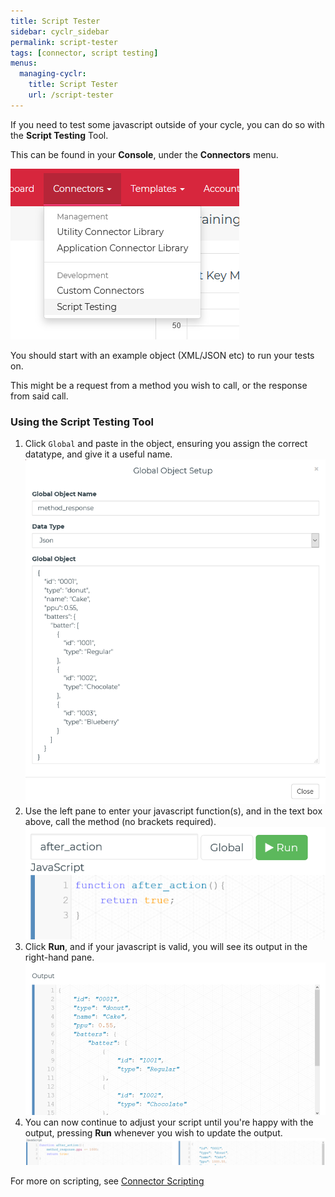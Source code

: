 ```yaml
---
title: Script Tester
sidebar: cyclr_sidebar
permalink: script-tester
tags: [connector, script testing]
menus:
  managing-cyclr:
    title: Script Tester
    url: /script-tester
---
```


If you need to test some javascript outside of your cycle, you can do so with the **Script Testing** Tool.

This can be found in your **Console**, under the **Connectors** menu. 

![Script Testing Menu Location](./images/script-testing-menu.png)

You should start with an example object (XML/JSON etc) to run your tests on.

This might be a request from a method you wish to call, or the response from said call.

### Using the Script Testing Tool

1. Click `Global` and paste in the object, ensuring you assign the correct datatype, and give it a useful name.<br>
    ![Global Object Setup](./images/global-object-setup.png)
2. Use the left pane to enter your javascript function(s), and in the text box above, call the method (no brackets required).<br>
    ![Declare Function](./images/declare-function.png)
3. Click **Run**, and if your javascript is valid, you will see its output in the right-hand pane.<br>
    ![Output Pane](./images/output-pane.png)
4. You can now continue to adjust your script until you're happy with the output, pressing **Run** whenever you wish to update the output.<br>
    ![Example Script Test](./images/example-script-test.png)

For more on scripting, see [Connector Scripting](https://docs.cyclr.com/connector-scripting)
